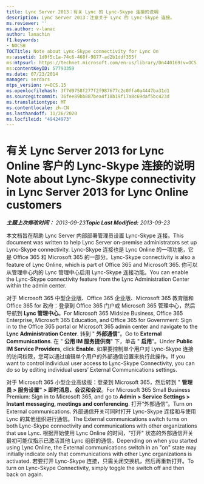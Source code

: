 ```yaml
---
title: Lync Server 2013：有关 Lync 的 Lync-Skype 连接的说明
description: Lync Server 2013：注意关于 Lync 的 Lync-Skype 连接。
ms.reviewer: ''
ms.author: v-lanac
author: lanachin
f1.keywords:
- NOCSH
TOCTitle: Note about Lync-Skype connectivity for Lync On
ms:assetid: 1d0f5c1a-74c6-468f-9877-ad2b1ddf355f
ms:mtpsurl: https://technet.microsoft.com/en-us/library/Dn440169(v=OCS.15)
ms:contentKeyID: 57793359
ms.date: 07/23/2014
manager: serdars
mtps_version: v=OCS.15
ms.openlocfilehash: 3f7d9758f277f2f987677c2c0ffa0a4447ba31d1
ms.sourcegitcommit: 36fee89bb887bea4f18b19f17a8c69daf5bc423d
ms.translationtype: MT
ms.contentlocale: zh-CN
ms.lasthandoff: 11/26/2020
ms.locfileid: "49424973"
---
```

# <a name="note-about-lync-skype-connectivity-in-lync-server-2013-for-lync-online-customers"></a><span data-ttu-id="73ed0-103">有关 Lync Server 2013 for Lync Online 客户的 Lync-Skype 连接的说明</span><span class="sxs-lookup"><span data-stu-id="73ed0-103">Note about Lync-Skype connectivity in Lync Server 2013 for Lync Online customers</span></span>

<div data-xmlns="http://www.w3.org/1999/xhtml">

<div class="topic" data-xmlns="http://www.w3.org/1999/xhtml" data-msxsl="urn:schemas-microsoft-com:xslt" data-cs="https://msdn.microsoft.com/">

<div data-asp="https://msdn2.microsoft.com/asp">



</div>

<div id="mainSection">

<div id="mainBody"><span data-ttu-id="73ed0-104">

<span> </span></span><span class="sxs-lookup"><span data-stu-id="73ed0-104">

<span> </span></span></span>

<span data-ttu-id="73ed0-105">_**主题上次修改时间：** 2013-09-23_</span><span class="sxs-lookup"><span data-stu-id="73ed0-105">_**Topic Last Modified:** 2013-09-23_</span></span>

<span data-ttu-id="73ed0-106">本文档旨在帮助 Lync Server 内部部署管理员设置 Lync-Skype 连接。</span><span class="sxs-lookup"><span data-stu-id="73ed0-106">This document was written to help Lync Server on-premise administrators set up Lync-Skype connectivity.</span></span>  <span data-ttu-id="73ed0-107">Lync-Skype 连接也是 Lync Online 的一项功能，它是 Office 365 和 Microsoft 365 的一部分。</span><span class="sxs-lookup"><span data-stu-id="73ed0-107">Lync-Skype connectivity is also a feature of Lync Online, which is part of Office 365 and Microsoft 365.</span></span> <span data-ttu-id="73ed0-108">你可以从管理中心内的 Lync 管理中心启用 Lync-Skype 连接功能。</span><span class="sxs-lookup"><span data-stu-id="73ed0-108">You can enable the Lync-Skype connectivity feature from the Lync Administration Center within the admin center.</span></span>

<span data-ttu-id="73ed0-109">对于 Microsoft 365 中型企业版、Office 365 企业版、Microsoft 365 教育版和 Office 365 for 政府：登录到 Office 365 门户或 Microsoft 365 管理中心，然后导航到 **Lync 管理中心**。</span><span class="sxs-lookup"><span data-stu-id="73ed0-109">For Microsoft 365 Midsize Business, Office 365 Enterprise, Microsoft 365 Education, and Office 365 for Government: Sign in to the Office 365 portal or Microsoft 365 admin center and navigate to the **Lync Administration Center**.</span></span> <span data-ttu-id="73ed0-110">转到 " **外部通信**"。</span><span class="sxs-lookup"><span data-stu-id="73ed0-110">Go to **External Communications**.</span></span> <span data-ttu-id="73ed0-111">在 " **公用 IM 服务提供商**" 下，单击 " **启用**"。</span><span class="sxs-lookup"><span data-stu-id="73ed0-111">Under **Public IM Service Providers**, click **Enable**.</span></span> <span data-ttu-id="73ed0-112">如果要控制单个用户对 Lync-Skype 连接的访问权限，您可以通过编辑单个用户的外部通信设置来执行此操作。</span><span class="sxs-lookup"><span data-stu-id="73ed0-112">If you want to control individual user access to Lync-Skype Connectivity, you can do so by editing individual users’ External Communications settings.</span></span>

<span data-ttu-id="73ed0-113">对于 Microsoft 365 小型企业高级版：登录到 Microsoft 365，然后转到 " **管理员 \> 服务设置" \> 即时消息、会议和会议**。</span><span class="sxs-lookup"><span data-stu-id="73ed0-113">For Microsoft 365 Small Business Premium: Sign in to Microsoft 365, and go to **Admin \> Service Settings \> Instant messaging, meetings and conferencing**.</span></span> <span data-ttu-id="73ed0-114">打开“外部通信”。</span><span class="sxs-lookup"><span data-stu-id="73ed0-114">Turn on External communications.</span></span> <span data-ttu-id="73ed0-115">外部通信开关可同时打开 Lync-Skype 连接和与使用 Lync 的其他组织进行通信。</span><span class="sxs-lookup"><span data-stu-id="73ed0-115">The External communications switch turns on both Lync-Skype connectivity and communications with other organizations that use Lync.</span></span> <span data-ttu-id="73ed0-116">根据开始使用 Lync Online 的时间，"打开" 状态的外部通信开关最初可能仅指示已激活其他 Lync 组织的通信。</span><span class="sxs-lookup"><span data-stu-id="73ed0-116">Depending on when you started using Lync Online, the External communications switch in an "on" state may initially indicate only that communications with other Lync organizations is activated.</span></span> <span data-ttu-id="73ed0-117">若要打开 Lync-Skype 连接，只需关闭交换机，然后再重新打开。</span><span class="sxs-lookup"><span data-stu-id="73ed0-117">To turn on Lync-Skype Connectivity, simply toggle the switch off and then back on again.</span></span>

<span data-ttu-id="73ed0-118"></div>

<span> </span>

</div>

</div>

</span><span class="sxs-lookup"><span data-stu-id="73ed0-118"></div>

<span> </span>

</div>

</div>

</span></span></div>

